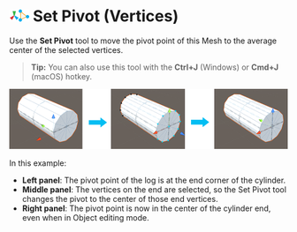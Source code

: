 # ![Set Pivot icon](images/icons/SetPivot.png) Set Pivot (Vertices)

Use the __Set Pivot__ tool to move the pivot point of this Mesh to the average center of the selected vertices.

> **Tip:** You can also use this tool with the **Ctrl+J** (Windows) or **Cmd+J** (macOS) hotkey.



![Centering the pivot on selected Vertex points](images/Vert_SetPivot.png)

In this example:
* **Left panel**: The pivot point of the log is at the end corner of the cylinder. 
* **Middle panel**: The vertices on the end are selected, so the Set Pivot tool changes the pivot to the center of those end vertices. 
* **Right panel**: The pivot point is now in the center of the cylinder end, even when in Object editing mode.
